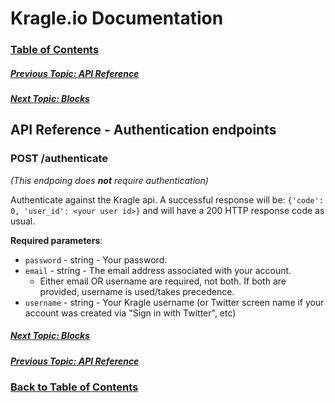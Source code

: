 # Kragle.io Documentation

### [Table of Contents](../README.md)

##### [Previous Topic: API Reference](../API_Reference.md)

##### [Next Topic: Blocks](./Blocks.md)

## API Reference - Authentication endpoints

### POST /authenticate

_(This endpoing does **not** require authentication)_

Authenticate against the Kragle api. A successful response will be: `{'code': 0, 'user_id': <your user id>}` and will have a 200 HTTP response code as usual.

**Required parameters**:
  - `password` - string - Your password.
  - `email` - string - The email address associated with your account.
    - Either email OR username are required, not both. If both are provided, username is used/takes precedence.
  - `username` - string - Your Kragle username (or Twitter screen name if your account was created via "Sign in with Twitter", etc)

##### [Next Topic: Blocks](./Blocks.md)

##### [Previous Topic: API Reference](../API_Reference.md)

### [Back to Table of Contents](../README.md)

